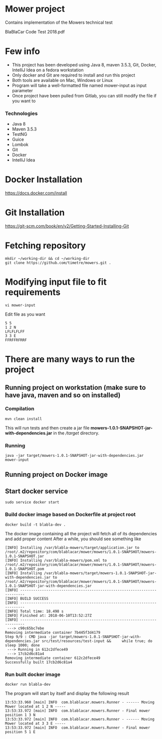 Mower project
=====

Contains implementation of the Mowers technical test

BlaBlaCar Code Test 2018.pdf

# Few info
- This project has been developed using Java 8, maven 3.5.3, Git, Docker, IntelliJ Idea on a fedora workstation
- Only docker and Git are required to install and run this project
- Both tools are available on Mac, Windows or Linux
- Program will take a well-formatted file named mower-input as input parameter
- Once project have been pulled from Gitlab, you can still modify the file if you want to

### Technologies ####
* Java 8
* Maven 3.5.3
* TestNG
* Guice
* Lombok
* Git
* Docker
* IntelliJ Idea

# Docker Installation
https://docs.docker.com/install

# Git Installation
https://git-scm.com/book/en/v2/Getting-Started-Installing-Git

# Fetching repository

```shell
mkdir ~/working-dir && cd ~/working-dir
git clone https://github.com/timetre/mowers.git .
```

# Modifying input file to fit requirements
```shell
vi mower-input
```

Edit file as you want
```shell
5 5
1 2 N
LFLFLFLFF
3 3 E
FFRFFRFRRF
```

# There are many ways to run the project

## Running project on workstation (make sure to have java, maven and so on installed)

### Compilation
```
mvn clean install
```
This will run tests and then create a jar file **mowers-1.0.1-SNAPSHOT-jar-with-dependencies.jar** in the */target* directory.

### Running ###
```
java -jar target/mowers-1.0.1-SNAPSHOT-jar-with-dependencies.jar mower-input
```

## Running project on Docker image

## Start docker service
```shell
sudo service docker start
```

### Build docker image based on Dockerfile at project root
```shell
docker build -t blabla-dev .
```

The docker image containing all the project will fetch all of its dependencies and add proper content
After a while, you should see something like

```shell
[INFO] Installing /var/blabla-mowers/target/application.jar to /root/.m2/repository/com/blablacar/mower/mowers/1.0.1-SNAPSHOT/mowers-1.0.1-SNAPSHOT.jar
[INFO] Installing /var/blabla-mowers/pom.xml to /root/.m2/repository/com/blablacar/mower/mowers/1.0.1-SNAPSHOT/mowers-1.0.1-SNAPSHOT.pom
[INFO] Installing /var/blabla-mowers/target/mowers-1.0.1-SNAPSHOT-jar-with-dependencies.jar to /root/.m2/repository/com/blablacar/mower/mowers/1.0.1-SNAPSHOT/mowers-1.0.1-SNAPSHOT-jar-with-dependencies.jar
[INFO] ------------------------------------------------------------------------
[INFO] BUILD SUCCESS
[INFO] ------------------------------------------------------------------------
[INFO] Total time: 18.498 s
[INFO] Finished at: 2018-06-10T13:52:27Z
[INFO] ------------------------------------------------------------------------
 ---> c90c65bc7ebe
Removing intermediate container 7b445f3d4179
Step 9/9 : CMD java -jar target/mowers-1.0.1-SNAPSHOT-jar-with-dependencies.jar src/test/resources/test-input &&     while true; do sleep 1000; done
 ---> Running in 612c2dfece49
 ---> 17cb2d6c81a4
Removing intermediate container 612c2dfece49
Successfully built 17cb2d6c81a4
```

### Run built docker image
```shell
docker run blabla-dev
```
The program will start by itself and display the following result

```shell
13:53:33.960 [main] INFO  com.blablacar.mowers.Runner - ------ Moving Mower located at 1 2 N -----
13:53:33.972 [main] INFO  com.blablacar.mowers.Runner - Final mower position 1 3 N
13:53:33.972 [main] INFO  com.blablacar.mowers.Runner - ------ Moving Mower located at 3 3 E -----
13:53:33.972 [main] INFO  com.blablacar.mowers.Runner - Final mower position 5 1 E
```

